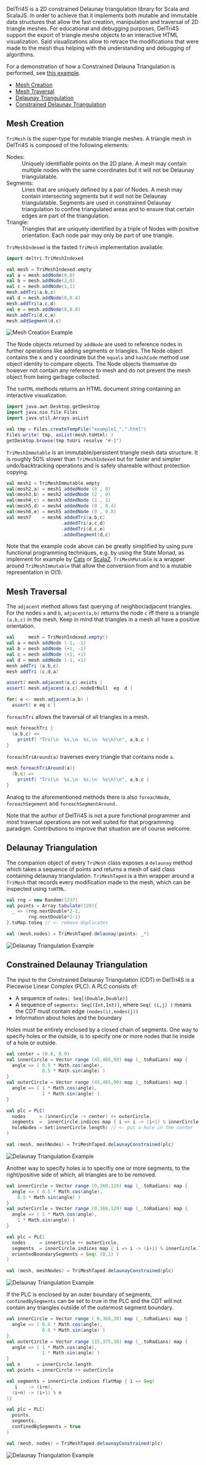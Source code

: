 DelTri4S is a 2D constrained Delaunay triangulation library for Scala and ScalaJS.
In order to achieve that it implements both mutable and immutable data structures
that allow the fast creation, manipulation and traversal of 2D triangle meshes.
For educational and debugging purposes, DelTri4S support the export of triangle
meshe objects to an interactive HTML visualization. Said visualizations allow to
retrace the modifications that were made to the mesh thus helping with the understanding
and debugging of algorithms.

For a demonstration of how a Constrained Delauna Triangulation is performed,
see [this example](https://dirktoewe.github.io/DelTri4S/cdt_example.html#-1).

  * [Mesh Creation](#mesh-creation)
  * [Mesh Traversal](#mesh-traversal)
  * [Delaunay Triangulation](#delaunay-triangulation)
  * [Constrained Delaunay Triangulation](#constrained-delaunay-triangulation)

Mesh Creation
-------------
`TriMesh` is the super-type for mutable triangle meshes. A triangle mesh in DelTri4S
is composed of the following elements:

<dl>
  <dt>Nodes:<dd> Uniquely identifiable points on the 2D plane. A mesh may contain multiple
  nodes with the same coordinates but it will not be Delaunay triangulatable.
   
  <dt>Segments:<dd> Lines that are uniquely defined by a pair of Nodes. A mesh may contain
  intersecting segments but it woll not be Delaunay triangulatable. Segments are used in
  constrained Delaunay triangulation to confine triangulated areas and to ensure that
  certain edges are part of the triangulation.

  <dt>Triangle:<dd> Triangles that are uniquely identified by a triple of Nodes with positive
  orientation. Each node pair may only be part of one triangle.
</dl>

`TriMeshIndexed` is the fasted `TriMesh` implementation available.
```scala
import deltri.TriMeshIndexed

val mesh = TriMeshIndexed.empty
val a = mesh.addNode(0,0)
val b = mesh.addNode(2,0)
val c = mesh.addNode(1,1)
mesh.addTri(a,b,c)
val d = mesh.addNode(0,0.4)
mesh.addTri(a,c,d)
val e = mesh.addNode(0,0.8)
mesh.addTri(d,c,e)
mesh.addSegment(d,c)
```

![Mesh Creation Example](./docs/readme_example1.svg)

The Node objects returned by `addNode` are used to reference nodes in further
operations like adding segments or triangles. The Node object contains the x
and y coordinate but the `equals` and `hashCode` method use object identity to
compare objects. The Node objects themselve do however not contain any reference
to mesh and do not prevent the mesh object from being garbage collected.

The `toHTML` methods returns an HTML document string containing an interactive visualization.
```scala
import java.awt.Desktop.getDesktop
import java.nio.file.Files
import java.util.Arrays.asList

val tmp = Files.createTempFile("example1_",".html")
Files.write( tmp, asList(mesh.toHtml) )
getDesktop.browse(tmp.toUri resolve "#-1")
```

`TriMeshImmutable` is an immutable/persistent triangle mesh data structure. It is roughly 50%
slower than `TriMeshIndexed` but for faster and simpler undo/backtracking operations and is
safely shareable without protection copying. 
```scala
val mesh1 = TriMeshImmutable.empty
val(mesh2,a) = mesh1 addedNode (0 , 0)
val(mesh3,b) = mesh2 addedNode (2 , 0)
val(mesh4,c) = mesh3 addedNode (1 , 1)
val(mesh5,d) = mesh4 addedNode (0 , 0.4)
val(mesh6,e) = mesh5 addedNode (0 , 0.8)
val mesh7    = mesh6.addedTri(a,b,c)
                    .addedTri(a,c,d)
                    .addedTri(d,c,e)
                    .addedSegment(d,c)
```
Note that the example code above can be greatly simplified by using pure functional programming
techniques, e.g. by using the State Monad, as implement for example by [Cats](https://typelevel.org/cats/datatypes/state.html)
or [ScalaZ](http://eed3si9n.com/learning-scalaz/State.html). `TriMeshMutable` is a wrapper around
`TriMeshImmutable` that allow the conversion from and to a mutable representation in O(1).

Mesh Traversal
--------------
The `adjacent` method allows fast querying of neighbor/adjacent triangles. For the nodes
`a` and `b`, `adjacent(a,b)` returns the node `c` iff there is a triangle `(a,b,c)` in
the mesh. Keep in mind that triangles in a mesh all have a positive orientation. 

```scala
val     mesh = TriMeshIndexed.empty()
val a = mesh addNode (-1, -1)
val b = mesh addNode (+1, -1)
val c = mesh addNode (+1, +1)
val d = mesh addNode (-1, +1)
mesh addTri (a,b,c)
mesh addTri (c,d,a)

assert( mesh.adjacent(a,c).exists )
assert( mesh.adjacent(a,c).nodeOrNull  eq  d )

for( e <- mesh.adjacent(a,b) )
  assert( e eq c )
```

`foreachTri` allows the traversal of all triangles in a mesh.

```scala
mesh foreachTri {
  (a,b,c) =>
    printf( "Tri(\n  %s,\n  %s,\n  %s\n)\n", a,b,c )
}
```

`foreachTriAround(a)` traverses every triangle that contains node `a`.

```scala
mesh.foreachTriAround(a){
  (b,c) =>
    printf( "Tri(\n  %s,\n  %s,\n  %s\n)\n", a,b,c )
}
```

Analog to the aforementioned methods there is also `foreachNode`, `foreachSegement` and
`foreachSegmentAround`.

Note that the author of DelTri4S is not a pure functional programmer and most traversal operations
are not well suited for that programming paradigm. Contributions to improve that situation are of
course welcome.

Delaunay Triangulation
----------------------
The companion object of every `TriMesh` class exposes a `delaunay` method which takes a sequence
of points and returns a mesh of said class containing delaunay triangulation. `TriMeshTaped` is a
thin wrapper around a `TriMesh` that records every modification made to the mesh, which can be
inspected using `toHTML`.

```scala
val rng = new Random(1337)
val points = Array.tabulate(128){
  _ => (rng.nextDouble*2-1,
        rng.nextDouble*2-1)
}.toMap.toSeq // <- remove duplicates

val (mesh,nodes) = TriMeshTaped.delaunay(points: _*)
```

![Delaunay Triangulation Example](./docs/readme_example2.svg)

Constrained Delaunay Triangulation
----------------------------------
The input to the Constrained Delaunay Triangulation (CDT) in DelTri4S is a Piecewise Linear Complex
(PLC). A PLC consists of:

  * A sequence of `nodes: Seq[(Double,Double)]`
  * A sequence of `segments: Seq[(Int,Int)]`, where `Seq( (i,j) )` means the CDT must contain edge `(nodes(i),nodes(j))`
  * Information about holes and the boundary

Holes must be entirely enclosed by a closed chain of segments. One way to specify holes or the outside,
is to specify one or more nodes that lie inside of a hole or outside.

```scala
val center = (0.0, 0.0)
val innerCircle = Vector range (45,405,90) map (_.toRadians) map {
  angle => ( 0.5 * Math.cos(angle),
             0.5 * Math.sin(angle) )
}
val outerCircle = Vector range (45,405,90) map (_.toRadians) map {
  angle => ( 1 * Math.cos(angle),
             1 * Math.sin(angle) )
}

val plc = PLC(
  nodes     = (innerCircle :+ center) ++ outerCircle,
  segments  =  innerCircle.indices map { i => i -> (i+1) % innerCircle.length },
  holeNodes = Set(innerCircle.length) // <- put a hole in the center
)

val (mesh, meshNodes) = TriMeshTaped.delaunayConstrained(plc)
```

![Delaunay Triangulation Example](./docs/readme_example3.svg)

Another way to specify holes is to specifiy one or more segments, to the right/positive side of which,
all triangles are to be removed.

```scala
val innerCircle = Vector range (0,360,120) map (_.toRadians) map {
  angle => ( 0.5 * Math.cos(angle),
    0.5 * Math.sin(angle) )
}
val outerCircle = Vector range (0,360,120) map (_.toRadians) map {
  angle => ( 1 * Math.cos(angle),
    1 * Math.sin(angle) )
}

val plc = PLC(
  nodes     = innerCircle ++ outerCircle,
  segments  = innerCircle.indices map { i => i -> (i+1) % innerCircle.length },
  orientedBoundarySegments = Seq( (0,1) )
)

val (mesh, meshNodes) = TriMeshTaped.delaunayConstrained(plc)
```

![Delaunay Triangulation Example](./docs/readme_example4.svg)

If the PLC is enclosed by an outer boundary of segments, `confinedBySegments` can be set to true in
the PLC and the CDT will not contain any triangles outside of the outermost segment boundary.

```scala
val innerCircle = Vector range ( 0,360,30) map (_.toRadians) map {
  angle => ( 0.6 * Math.cos(angle),
             0.6 * Math.sin(angle) )
}
val outerCircle = Vector range (15,375,30) map (_.toRadians) map {
  angle => ( 1 * Math.cos(angle),
             1 * Math.sin(angle) )
}
val n      = innerCircle.length
val points = innerCircle ++ outerCircle

val segments = innerCircle.indices flatMap { i => Seq(
   i    -> (i+n),
  (i+n) -> (i+1) % n
)}

val plc = PLC(
  points,
  segments,
  confinedBySegments = true
)

val (mesh, nodes) = TriMeshTaped.delaunayConstrained(plc)
```

![Delaunay Triangulation Example](./docs/readme_example5.svg)
